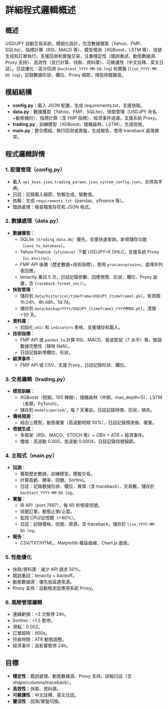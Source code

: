 # 詳細程式邏輯概述

## 概述
USD/JPY 自動交易系統，模組化設計，包含數據獲取（Yahoo、FMP、SQLite）、指標計算（RSI、MACD 等）、模型預測（XGBoost、LSTM 等）、信號生成和訂單執行。支援回測和實盤交易，注重穩定性（錯誤重試、動態數據源、Proxy 支持）、高效性（並行計算、快取、資料庫）、可維護性（中文註釋、英文日誌）。日誌優化：區分回測 (`backtest_YYYY-MM-DD.log`) 和實盤 (`live_YYYY-MM-DD.log`)，記錄數據形狀、欄位、Proxy 細節，降低除錯難度。

## 模組結構
- **config.py**：載入 JSON 配置，生成 requirements.txt，支援快取。
- **data.py**：數據獲取（Yahoo、FMP、SQLite）、快取管理（USDJPY 命名+動態備份）、指標計算（含 FMP 指標）、經濟事件過濾，支援系統 Proxy。
- **trading.py**：訓練模型（XGBoost、隨機森林、LSTM），生成信號。
- **main.py**：整合模組，執行回測或實盤，生成報告，使用 traceback 處理異常。

## 程式邏輯詳情
### 1. 配置管理（config.py）
- 載入 `api_keys.json`, `trading_params.json`, `system_config.json`，合併為字典。
- 日誌：記錄載入細節、依賴生成、變數值。
- 依賴：生成 `requirements.txt`（pandas、yfinance 等）。
- 錯誤處理：檢查檔案存在和 JSON 格式。

### 2. 數據處理（data.py）
- **數據獲取**：
  - SQLite（`trading_data.db`）優先，支援快速查詢，新增儲存功能（`save_to_database`）。
  - Yahoo Finance（`yfinance`）下載 USDJPY=X OHLC，支援系統 Proxy（`os.environ`）。
  - FMP API 後備（歷史數據+技術指標），使用 `proxies=proxies`，處理非列表回應。
  - tenacity 重試 5 次，日誌記錄參數、回應預覽、形狀、欄位、Proxy 設置，含 `traceback.format_exc()`。
- **快取管理**：
  - 儲存到 `data/historical/timeframe/USDJPY_{timeframe}.pkl`，有效期 1h:24h、4h:48h、1d:7d。
  - 備份到 `data/backup/YYYY/USDJPY_{timeframe}_YYYYMMDD.pkl`，清理 >30 天。
- **資料庫**：
  - 初始化 `ohlc` 和 `indicators` 表格，支援儲存和載入。
- **技術指標**：
  - FMP API 或 `pandas_ta` 計算 RSI、MACD、斐波那契（7 水平）等，驗證數據完整性（移除 NaN）。
  - 日誌記錄新增欄位、形狀。
- **經濟事件**：
  - FMP API 或 CSV，支援 Proxy，日誌記錄形狀、欄位。

### 3. 交易邏輯（trading.py）
- **模型訓練**：
  - XGBoost（短期，100 棵樹）、隨機森林（中期，max_depth=5）、LSTM（長期，PyTorch）。
  - 儲存到 `models/period/`，每 7 天重訓，日誌記錄特徵、形狀、損失。
- **價格預測**：
  - 結合三模型，動態權重（高波動短期 50%），日誌記錄預測值、權重。
- **信號生成**：
  - 多框架（RSI、MACD、STOCH 等）+ OBV + ATR + 經濟事件。
  - 閾值：高波動 0.005，低波動 0.0004，日誌記錄信號細節。

### 4. 主程式（main.py）
- **回測**：
  - 獲取歷史數據，訓練模型，模擬交易。
  - 計算盈虧、勝率、回撤、Sortino。
  - 日誌：記錄數據形狀、欄位、異常（含 traceback）、交易數，儲存於 `backtest_YYYY-MM-DD.log`。
- **實盤**：
  - IB API（port 7497），每 60 秒檢查信號。
  - 括號訂單，動態止損/止盈。
  - 監控 CPU/記憶體（<80%）。
  - 日誌：記錄價格、信號、資源，含 traceback，儲存於 `live_YYYY-MM-DD.log`。
- **報告**：
  - CSV/TXT/HTML，Matplotlib 權益曲線，Chart.js 圖表。

### 5. 性能優化
- 快取/資料庫：減少 API 請求 50%。
- 錯誤重試：tenacity + backoff。
- 動態數據源：優先低延遲來源。
- Proxy 支持：自動檢測並應用系統 Proxy。

### 6. 風險管理邏輯
- 連續虧損：>3 次暫停 24h。
- Sortino：<1.5 暫停。
- 滑點：0.002。
- 訂單超時：900s。
- 持倉時間：ATR 動態調整。
- 經濟事件：高影響暫停 24h。

## 目標
- **穩定性**：錯誤處理、動態數據源、Proxy 支持、詳細日誌（含 shape/columns/traceback）。
- **高效性**：快取、資料庫。
- **可維護性**：中文註釋、英文日誌。
- **靈活性**：回測/實盤切換。